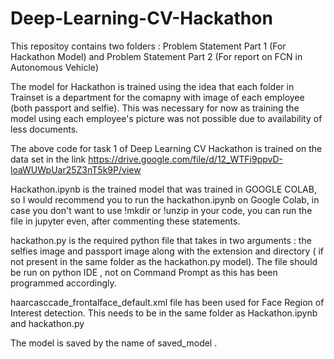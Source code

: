 # Deep-Learning-CV-Hackathon

This repositoy contains two folders : Problem Statement Part 1 (For Hackathon Model) and Problem Statement Part 2 (For report on FCN in Autonomous Vehicle)

The model for Hackathon is trained using the idea that each folder in Trainset is a department for the comapny with image of each employee (both passport and selfie). This was necessary for now as training the model using each employee's picture was not possible due to availability of less documents.

The above code for task 1 of Deep Learning CV Hackathon is trained on the data set in the link https://drive.google.com/file/d/12_WTFi9ppvD-loaWUWpUar25Z3nT5k9P/view 

Hackathon.ipynb is the trained model that was trained in GOOGLE COLAB, so I would recommend you to run the hackathon.ipynb on Google Colab, in case you don't want to use !mkdir or !unzip in your code, you can run the file in jupyter even, after commenting these statements.

hackathon.py is the required python file that takes in two arguments : the selfies image and passport image along with the extension and directory ( if not present in the same folder as the hackathon.py model). The file should be run on python IDE , not on Command Prompt as this has been programmed accordingly.

haarcasccade_frontalface_default.xml file has been used for Face Region of Interest detection. This needs to be in the same folder as Hackathon.ipynb and hackathon.py

The model is saved by the name of saved_model .

